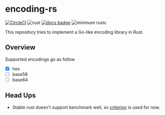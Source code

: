 # encoding-rs

[![CircleCI](https://circleci.com/gh/sammyne/encoding-rs.svg?style=svg)](https://circleci.com/gh/sammyne/encoding-rs)
![rust](https://github.com/sammyne/encoding-rs/workflows/rust/badge.svg?branch=master)
[![docs badge](https://img.shields.io/badge/docs-0.1.0-blue)](https://sammyne.github.io/encoding-rs/encoding/)
![minimum rustc](https://img.shields.io/badge/rustc-1.42%2B-blue)

This repository tries to implement a Go-like encoding library in Rust.

## Overview 

Supported encodings go as follow 

- [x] hex
- [ ] base58
- [ ] base64

## Head Ups
- Stable rust doesn't support benchmark well, so [criterion](https://crates.io/crates/criterion) is used for now.
